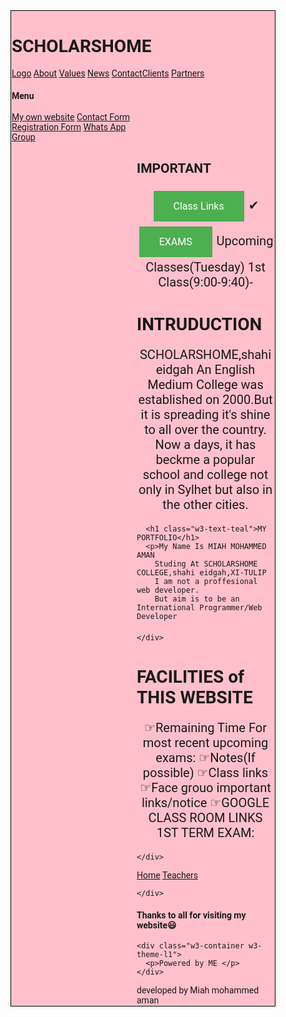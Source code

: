 <div style="background-color:Pink;width:420px;border:1px solid black;padding:1px;">

<h1>SCHOLARSHOME</h1>
<body>
<html lang="en">
<title>W3.CSS Template</title>
<meta charset="UTF-9">

<link rel="stylesheet" href="https://www.w3schools.com/w3css/4/w3.css">
<link rel="stylesheet" href="https://www.w3schools.com/lib/w3-theme-blue.css">
<link rel="stylesheet" href="https://fonts.googleapis.com/css?family=Roboto">
<link rel="stylesheet" href="https://cdnjs.cloudflare.com/ajax/libs/font-awesome/4.7.0/css/font-awesome.min.css">
<style>
html,body,h1,h2,h3,h4,h5,h6 {font-family: "Roboto", sans-serif;}
.w3-sidebar {
  z-index: 3;
  width: 200px;
 top: 10px;
  bottom: 0;
  height: inherit;
}
</style>
<body>

<!-- Navbar-left -->
<div class="w3-left">
  <div class="w3-bar w3-theme w3-top w3-left-align w3-large">
    <a class="w3-bar-item w3-button w3-left w3-hide-large w3-hover-yellow w3-large w3-theme-l1" href="javascript:void(0)" onclick="w3_open()"><i class="fa fa-bars"></i></a>
  <a href="#" class="w3-bar-item w3-button w3-theme-9">Logo</a>
    <a href="#" class="w3-bar-item w3-button w3-theme-small w3-hover-white">About</a>
    <a href="#" class="w3-bar-item w3-button w3-theme-small w3-hover-white">Values</a>
    <a href="#" class="w3-bar-item w3-button w3-theme-small w3-hover-white">News</a>
    <a href="#" class="w3-bar-item w3-button w3-theme-small w3-hover-white">Contact</a><a href="#" class="w3-bar-item w3-button w3-hide-small w3-hide-medium w3-hover-white">Clients</a>
    <a href="#" class="w3-bar-item w3-button w3-theme-small w3-hide-medium w3-hover-white">Partners</a>
  </div>
</div>

<!-- Sidebar -->
<nav class="w3-sidebar w3-bar-block w3-collapse w3-large w3-theme-l5 w3-animate-left" id="mySidebar">
  <a href="javascript:void(0)" onclick="w3_close()" class="w3-right w3-xlarge w3-padding-large w3-hover-black w3-hide-large" title="Close Menu">
    <i class="fa fa-remove"></i>
  </a>
  <h4 class="w3-bar-item"><b>Menu</b></h4>
  <a class="w3-bar-item w3-button w3-hover-black" href="https://learn.p2.blog">My own website</a>
  <a class="w3-bar-item w3-button w3-hover-black" href="#">Contact Form</a>
  <a class="w3-bar-item w3-button w3-hover-black" href="#">Registration Form</a>
<a class="w3-bar-item w3-button w3-hover-black" href="#">Whats App Group</a>
</nav>

<!-- Overlay effect when opening sidebar on small screens -->
<div class="w3-overlay w3-hide-large" onclick="w3_close()" style="cursor:pointer" title="close side menu" id="myOverlay"></div>

<!-- Main content: shift it to the right by 250 pixels when the sidebar is visible -->
<div class="w3-main" style="margin-left:200px">
<html>
<head>
<style>
.button {
  background-color: #4CAF50;
  border: none;
  color: white;
  padding: 15px 32px;
  text-align: center;
  text-decoration: none;
  display: inline-block;
  font-size: 16px;
  margin: 4px 2px;
  cursor: pointer;
}

</style>
</head>
<body>
<h2>IMPORTANT</h2>


<a href="#" class="button">Class Links</a>                  ✔                   	 <a href="#" class="button">EXAMS</a>
Upcoming Classes(Tuesday)
1st Class(9:00-9:40)-


</body>
</html>

  <div class="w3-row w3-padding-64">
    <div class="w3-twothird w3-container">
      <h1 class="w3-text-teal">INTRUDUCTION</h1>
      <p>SCHOLARSHOME,shahi eidgah An English Medium College was established on 2000.But it is spreading it's shine to all over the country. Now a days, it has beckme a popular school and college not only in Sylhet but also in the other cities.
</p>
    
 
      <h1 class="w3-text-teal">MY PORTFOLIO</h1>
      <p>My Name Is MIAH MOHAMMED AMAN
        Studing At SCHOLARSHOME COLLEGE,shahi eidgah,XI-TULIP
        I am not a proffesional web developer.
        But aim is to be an International Programmer/Web Developer
</p>
    </div>
    <div class="w3-third w3-container">


    </div>
  </div>
<div class="w3-row w3-padding-64">
    <div class="w3-twothird w3-container">
      <h1 class="w3-text-teal">FACILITIES of THIS WEBSITE</h1>
      <p>
        ☞Remaining Time For most recent upcoming exams:
        ☞Notes(If possible)
        ☞Class links
        ☞Face grouo important links/notice
        ☞GOOGLE CLASS ROOM LINKS
1ST TERM EXAM:
<html>
<head>
<meta name="viewport" content="width=device-width, initial-scale=1">
<style>
p {
  text-align: center;
  font-size: 20px;
  margin-top: 20px;
}
</style>
</head>
<body>

<p id="demo"></p>

<script>
// Set the date we're counting down to
var countDownDate = new Date("Mar 17, 2021 15:37:25").getTime();

// Update the count down every 1 second
var x = setInterval(function() {

  // Get today's date and time
  var now = new Date().getTime();
    
  // Find the distance between now and the count down date
  var distance = countDownDate - now;
    
  // Time calculations for days, hours, minutes and seconds
  var days = Math.floor(distance / (1000 * 60 * 60 * 24));
  var hours = Math.floor((distance % (1000 * 60 * 60 * 24)) / (1000 * 60 * 60));
  var minutes = Math.floor((distance % (1000 * 60 * 60)) / (1000 * 60));
  var seconds = Math.floor((distance % (1000 * 60)) / 1000);
    
  // Output the result in an element with id="demo"
  document.getElementById("demo").innerHTML = days + "d " + hours + "h "
  + minutes + "m " + seconds + "s ";
    
  // If the count down is over, write some text 
  if (distance < 0) {
    clearInterval(x);
    document.getElementById("demo").innerHTML = "EXPIRED";
  }
}, 1000);
</script>

</body>
</html>




</p>
    </div>
    <div class="w3-third w3-container">


    </div>
  </div>
<!-- Pagination -->
  <div class="w3-center w3-padding-32">
    <div class="w3-bar">
      <a class="w3-button w3-black" href="#">Home</a>
      <a class="w3-button w3-hover-black" href="https://learn.p2.blog">Teachers</a>
     
    </div>
  </div>
<footer id="myFooter">
    <div class="w3-container w3-theme-l2 w3-padding-32">
      <h4>Thanks to all for visiting my website😃</h4>
    </div>

    <div class="w3-container w3-theme-l1">
      <p>Powered by ME </p>
    </div>
<footer>developed by Miah mohammed aman</footer>



















